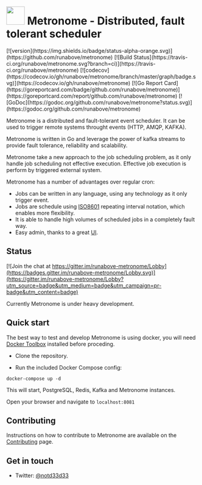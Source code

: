 
<h1><img src="https://rawgithub.com/runabove/metronome/master/icon.svg" width="48" height="48">&nbsp;Metronome - Distributed, fault tolerant scheduler</h1>
[![version](https://img.shields.io/badge/status-alpha-orange.svg)](https://github.com/runabove/metronome)
[![Build Status](https://travis-ci.org/runabove/metronome.svg?branch=ci)](https://travis-ci.org/runabove/metronome)
[![codecov](https://codecov.io/gh/runabove/metronome/branch/master/graph/badge.svg)](https://codecov.io/gh/runabove/metronome)
[![Go Report Card](https://goreportcard.com/badge/github.com/runabove/metronome)](https://goreportcard.com/report/github.com/runabove/metronome)
[![GoDoc](https://godoc.org/github.com/runabove/metronome?status.svg)](https://godoc.org/github.com/runabove/metronome)

Metronome is a distributed and fault-tolerant event scheduler. It can be used to trigger remote systems throught events (HTTP, AMQP, KAFKA).

Metronome is written in Go and leverage the power of kafka streams to provide fault tolerance, reliability and scalability.

Metronome take a new approach to the job scheduling problem, as it only handle job scheduling not effective execution. Effective job execution is perform by triggered external system.

Metronome has a number of advantages over regular cron:
- Jobs can be written in any language, using any technology as it only trigger event.
- Jobs are schedule using [ISO8601][ISO8601] repeating interval notation, which enables more flexibility.
- It is able to handle high volumes of scheduled jobs in a completely fault way.
- Easy admin, thanks to a great [UI][UI].

## Status

[![Join the chat at https://gitter.im/runabove-metronome/Lobby](https://badges.gitter.im/runabove-metronome/Lobby.svg)](https://gitter.im/runabove-metronome/Lobby?utm_source=badge&utm_medium=badge&utm_campaign=pr-badge&utm_content=badge)

Currently Metronome is under heavy development.

## Quick start

The best way to test and develop Metronome is using docker, you will need [Docker Toolbox](https://www.docker.com/docker-toolbox) installed before proceding.

- Clone the repository.

- Run the included Docker Compose config:

`docker-compose up -d`

This will start, PostgreSQL, Redis, Kafka and Metronome instances.

Open your browser and navigate to `localhost:8081`

## Contributing

Instructions on how to contribute to Metronome are available on the [Contributing][Contributing] page.

## Get in touch

- Twitter: [@notd33d33](https://twitter.com/notd33d33)

[UI]: https://github.com/runabove/metronome-ui
[Contributing]: CONTRIBUTING.md
[ISO8601]: http://en.wikipedia.org/wiki/ISO_8601 "ISO8601 Standard"
